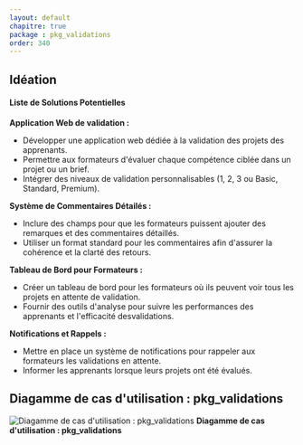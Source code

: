 ```yaml
---
layout: default
chapitre: true
package : pkg_validations
order: 340
---
```



## Idéation

#### Liste de Solutions Potentielles

**Application Web de validation  :**
- Développer une application web dédiée à la validation des projets des apprenants.
- Permettre aux formateurs d'évaluer chaque compétence ciblée dans un projet ou un brief.
- Intégrer des niveaux de validation personnalisables (1, 2, 3 ou Basic, Standard, Premium).

**Système de Commentaires Détailés :**
- Inclure des champs pour que les formateurs puissent ajouter des remarques et des commentaires détaillés.
- Utiliser un format standard pour les commentaires afin d'assurer la cohérence et la clarté des retours.

**Tableau de Bord pour Formateurs :**
- Créer un tableau de bord pour les formateurs où ils peuvent voir tous les projets en attente de validation.
- Fournir des outils d'analyse pour suivre les performances des apprenants et l'efficacité desvalidations.

**Notifications et Rappels :**
- Mettre en place un système de notifications pour rappeler aux formateurs les validations en attente.
- Informer les apprenants lorsque leurs projets ont été évalués.







## Diagamme de cas d'utilisation : pkg_validations

![Diagamme de cas d'utilisation : pkg_validations](/soli-lms/diagrammes/pkg_validations/uses_cases_pkg_technologies.svg)
**Diagamme de cas d'utilisation : pkg_validations**



